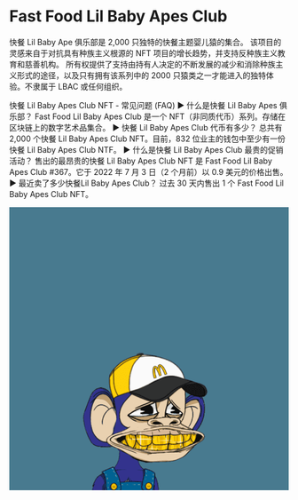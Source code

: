 # Fast Food Lil Baby Apes Club

快餐 Lil Baby Ape 俱乐部是 2,000 只独特的快餐主题婴儿猿的集合。 该项目的灵感来自于对抗具有种族主义根源的 NFT 项目的增长趋势，并支持反种族主义教育和慈善机构。 所有权提供了支持由持有人决定的不断发展的减少和消除种族主义形式的途径，以及只有拥有该系列中的 2000 只猿类之一才能进入的独特体验。不隶属于 LBAC 或任何组织。

快餐 Lil Baby Apes Club NFT - 常见问题 (FAQ)
▶ 什么是快餐 Lil Baby Apes 俱乐部？
Fast Food Lil Baby Apes Club 是一个 NFT（非同质代币）系列。存储在区块链上的数字艺术品集合。
▶ 快餐 Lil Baby Apes Club 代币有多少？
总共有 2,000 个快餐 Lil Baby Apes Club NFT。目前，832 位业主的钱包中至少有一份快餐 Lil Baby Apes Club NTF。
▶ 什么是快餐 Lil Baby Apes Club 最贵的促销活动？
售出的最昂贵的快餐 Lil Baby Apes Club NFT 是 Fast Food Lil Baby Apes Club #367。它于 2022 年 7 月 3 日（2 个月前）以 0.9 美元的价格出售。
▶ 最近卖了多少快餐Lil Baby Apes Club？
过去 30 天内售出 1 个 Fast Food Lil Baby Apes Club NFT。

![NFT](微信截图_20220903200115.png)

